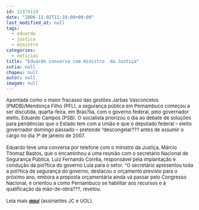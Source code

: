 ```yaml
---
id: 12374119
date: "2006-11-02T11:10:00+00:00"
last_modified_at: null
tags:
  - eduardo
  - justica
  - ministro
categories:
  - noticias
title: "Eduardo conversa com ministro  da Justiça"
sutia: null
chapeu: null
autor: null
imagem: null
---
```

<p><P><SPAN style=\"COLOR: black; FONT-FAMILY: Verdana; mso-bidi-font-family: Tahoma\"><FONT size=3><?xml:namespace prefix = o ns = \"urn:schemas-microsoft-com:office:office\" /><o:p><FONT size=2>Apontada como o maior fracasso das gestões Jarbas Vasconcelos (PMDB)/Mendonça Filho (PFL), a segurança pública em Pernambuco começou a ser discutida, quarta-feira, em Bras?lia, com o governo federal, pelo governador eleito, Eduardo Campos (PSB). O socialista priorizou o dia ao debate de soluções para pendências que o Estado tem com a União e que o deputado federal – eleito governador domingo passado – pretende “descongelar??? antes de assumir o cargo no dia 1º de janeiro de 2007. </FONT></P></p>
<p><P><FONT size=2>Eduardo teve uma conversa por telefone com o ministro da Justiça, Márcio Thomaz Bastos, que o encaminhou a uma reunião com o secretário Nacional de Segurança Pública, Luiz Fernando Corrêa, responsável pela implantação e condução da pol?tica do governo Lula para o setor. “O secretário apresentou toda a pol?tica de segurança do governo, destacou o orçamento previsto para o próximo ano, embora a proposta orçamentária ainda vá passar pelo Congresso Nacional, e orientou a como Pernambuco se habilitar aos recursos e à qualificação da mão-de-obra???, revelou.</FONT></P></p>
<p><P><FONT size=2>Leia mais <STRONG><EM><A href=\"https://jc3.uol.com.br/jornal/2006/11/02/not_207204.php\" target=_blank>aqui</A></EM></STRONG> (assinantes JC e UOL).</FONT></P></o:p></FONT></SPAN> </p>
